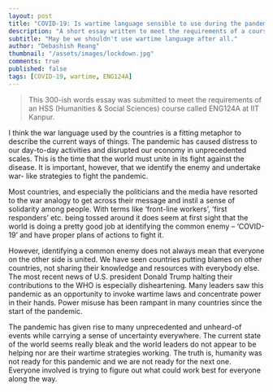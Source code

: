 ```yaml
---
layout: post
title: "COVID-19: Is wartime language sensible to use during the pandemic?"
description: "A short essay written to meet the requirements of a course."
subtitle: "May be we shouldn't use wartime language after all."
author: "Debashish Reang"
thumbnail: "/assets/images/lockdown.jpg"
comments: true
published: false
tags: [COVID-19, wartime, ENG124A]
---
```


> This 300-ish words essay was submitted to meet the requirements of an HSS (Humanities & Social Sciences) course called ENG124A at IIT Kanpur.

I think the war language used by the countries is a fitting metaphor to describe the current ways of things. The pandemic has caused distress to our day-to-day activities and disrupted our economy in unprecedented scales. This is the time that the world must unite in its fight against the disease. It is important, however, that we identify the enemy and undertake war- like strategies to fight the pandemic.

Most countries, and especially the politicians and the media have resorted to the war analogy to get across their message and instil a sense of solidarity among people. With terms like ‘front-line workers’, ‘first responders’ etc. being tossed around it does seem at first sight that the world is doing a pretty good job at identifying the common enemy – ‘COVID-19’ and have proper plans of actions to fight it.

However, identifying a common enemy does not always mean that everyone on the other side is united. We have seen countries putting blames on other countries, not sharing their knowledge and resources with everybody else. The most recent news of U.S. president Donald Trump halting their contributions to the WHO is especially disheartening. Many leaders saw this pandemic as an opportunity to invoke wartime laws and concentrate power in their hands. Power misuse has been rampant in many countries since the start of the pandemic.

The pandemic has given rise to many unprecedented and unheard-of events while carrying a sense of uncertainty everywhere. The current state of the world seems really bleak and the world leaders do not appear to be helping nor are their wartime strategies working. The truth is, humanity was not ready for this pandemic and we are not ready for the next one. Everyone involved is trying to figure out what could work best for everyone along the way.
